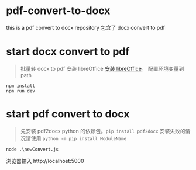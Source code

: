 # pdf-convert-to-docx

this is a pdf convert to docx repository 包含了 docx convert to pdf

# start docx convert to pdf

> 批量转 docx to pdf
> 安装 libreOffice [安装 libreOffice](https://zh-cn.libreoffice.org/download/libreoffice/)。
> 配置环境变量到 path

```shell
npm install
npm run dev
```

# start pdf convert to docx

> 先安装 pdf2docx python 的依赖包。`pip install pdf2docx` 安装失败的情况请使用
> `python -m pip install ModuleName`

```shell
node .\newConvert.js
```

浏览器输入 http://localhost:5000
